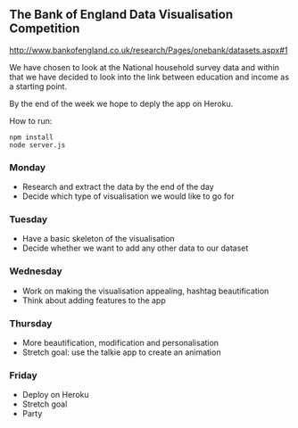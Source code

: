## The Bank of England Data Visualisation Competition

http://www.bankofengland.co.uk/research/Pages/onebank/datasets.aspx#1

We have chosen to look at the National household survey data and within that we have decided to look into the link between education and income as a starting point. 

By the end of the week we hope to deply the app on Heroku.

How to run:
```
npm install
node server.js
```

### Monday
* Research and extract the data by the end of the day
* Decide which type of visualisation we would like to go for

### Tuesday 
* Have a basic skeleton of the visualisation 
* Decide whether we want to add any other data to our dataset

### Wednesday
* Work on making the visualisation appealing, hashtag beautification
* Think about adding features to the app

### Thursday
* More beautification, modification and personalisation
* Stretch goal: use the talkie app to create an animation

### Friday 
* Deploy on Heroku
* Stretch goal
* Party
